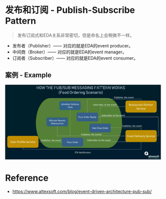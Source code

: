 # 发布和订阅 - Publish-Subscribe Pattern

> 发布订阅式和EDA关系非常密切，但是命名上会稍微不一样。

* 发布者（Publisher）—— 对应的就是EDA的event producer。
* 中间商（Broker）—— 对应的就是EDA的event manager。
* 订阅者（Subscriber）—— 对应的就是EDA的event consumer。

## 案例 - Example

![image-20230219142721555](./.images/image-20230219142721555.png)



# Reference

* https://www.altexsoft.com/blog/event-driven-architecture-pub-sub/